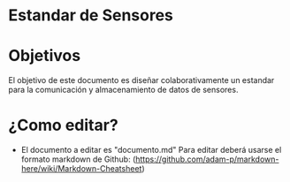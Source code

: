 Estandar de Sensores
====================

# Objetivos
El objetivo de este documento es diseñar colaborativamente un estandar para la comunicación y almacenamiento de datos de sensores.
# ¿Como editar?
- El documento a editar es "documento.md"
Para editar deberá usarse el formato markdown de Github: (https://github.com/adam-p/markdown-here/wiki/Markdown-Cheatsheet)
